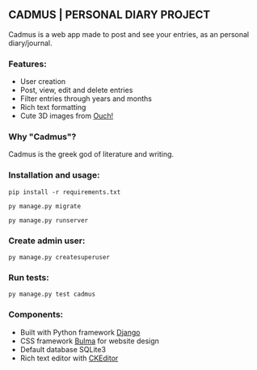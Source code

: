 ## CADMUS | PERSONAL DIARY PROJECT
Cadmus is a web app made to post and see your entries, as an personal diary/journal.

### Features:
- User creation
- Post, view, edit and delete entries
- Filter entries through years and months
- Rich text formatting
- Cute 3D images from [Ouch!][def3]

### Why "Cadmus"?
Cadmus is the greek god of literature and writing.

### Installation and usage:
`pip install -r requirements.txt`

`py manage.py migrate`

`py manage.py runserver`

### Create admin user:
`py manage.py createsuperuser`

### Run tests:
`py manage.py test cadmus`

### Components:
- Built with Python framework [Django][def]
- CSS framework [Bulma][def4] for website design
- Default database SQLite3
- Rich text editor with [CKEditor][def2]

[def]: https://www.djangoproject.
[def2]: https://ckeditor.com
[def3]: https://iconos8.es/illustrations
[def4]: https://bulma.io
